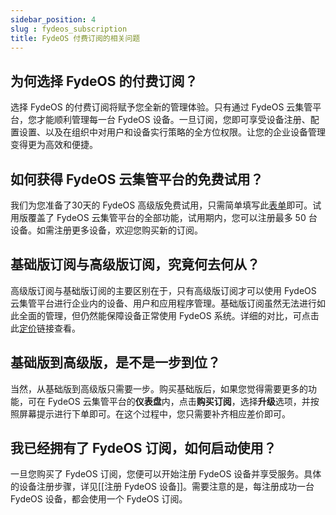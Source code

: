 ```yaml
---
sidebar_position: 4
slug : fydeos_subscription
title: FydeOS 付费订阅的相关问题
---
```


## 为何选择 FydeOS 的付费订阅？

选择 FydeOS 的付费订阅将赋予您全新的管理体验。只有通过 FydeOS 云集管平台，您才能顺利管理每一台 FydeOS 设备。一旦订阅，您即可享受设备注册、配置设置、以及在组织中对用户和设备实行策略的全方位权限。让您的企业设备管理变得更为高效和便捷。

## 如何获得 FydeOS 云集管平台的免费试用？

我们为您准备了30天的 FydeOS 高级版免费试用，只需简单填写此[表单](https://fydeos.com/enterprise-solution/request-demo/)即可。试用版覆盖了 FydeOS 云集管平台的全部功能，试用期内，您可以注册最多 50 台设备。如需注册更多设备，欢迎您购买新的订阅。

## 基础版订阅与高级版订阅，究竟何去何从？

高级版订阅与基础版订阅的主要区别在于，只有高级版订阅才可以使用 FydeOS 云集管平台进行企业内的设备、用户和应用程序管理。基础版订阅虽然无法进行如此全面的管理，但仍然能保障设备正常使用 FydeOS 系统。详细的对比，可点击此[定价](https://fydeos.com/enterprise-solution/pricing/)链接查看。

## 基础版到高级版，是不是一步到位？

当然，从基础版到高级版只需要一步。购买基础版后，如果您觉得需要更多的功能，可在 FydeOS 云集管平台的**仪表盘**内，点击**购买订阅**，选择**升级**选项，并按照屏幕提示进行下单即可。在这个过程中，您只需要补齐相应差价即可。

## 我已经拥有了 FydeOS 订阅，如何启动使用？

一旦您购买了 FydeOS 订阅，您便可以开始注册 FydeOS 设备并享受服务。具体的设备注册步骤，详见[[注册 FydeOS 设备]]。需要注意的是，每注册成功一台 FydeOS 设备，都会使用一个 FydeOS 订阅。